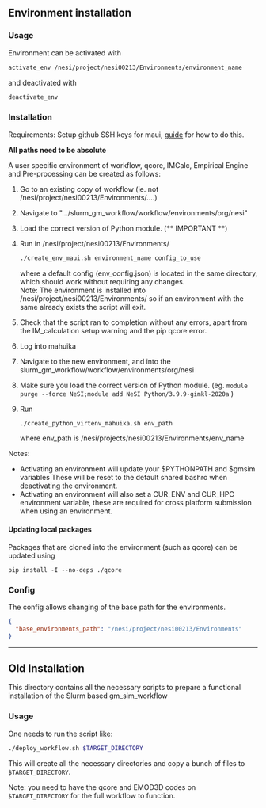 ## Environment installation

### Usage 
Environment can be activated with 
```bash
activate_env /nesi/project/nesi00213/Environments/environment_name
```

and deactivated with 
```bash
deactivate_env
```

### Installation

Requirements: Setup github SSH keys for maui, 
[guide](https://help.github.com/en/articles/connecting-to-github-with-ssh) for how to do this. 

**All paths need to be absolute**

A user specific environment of workflow, qcore, IMCalc, Empirical Engine and Pre-processing 
can be created as follows:  
1) Go to an existing copy of workflow (ie. not /nesi/project/nesi00213/Environments/....)
2) Navigate to ".../slurm_gm_workflow/workflow/environments/org/nesi"
3) Load the correct version of Python module. (** IMPORTANT **)
4) Run   in /nesi/project/nesi00213/Environments/
    ```bash
    ./create_env_maui.sh environment_name config_to_use
    ```
    where a default config (env_config.json) is located in the same directory, which should
    work without requiring any changes.  
    Note: The environment is installed into /nesi/project/nesi00213/Environments/
    so if an environment with the same already exists the script will exit.

5) Check that the script ran to completion without any errors, 
apart from the IM_calculation setup warning and the pip qcore error.
6) Log into mahuika
7) Navigate to the new environment, and into the slurm_gm_workflow/workflow/environments/org/nesi
8) Make sure you load the correct version of Python module. (eg. `module purge --force NeSI;module add NeSI Python/3.9.9-gimkl-2020a` )
9) Run
    ```bash
    ./create_python_virtenv_mahuika.sh env_path
    ```
    where env_path is /nesi/projects/nesi00213/Environments/env_name

Notes: 
- Activating an environment will update your $PYTHONPATH and $gmsim variables
These will be reset to the default shared bashrc when deactivating the environment.
- Activating an environment will also set a CUR_ENV and CUR_HPC environment variable,
these are required for cross platform submission when using an environment.

#### Updating local packages
Packages that are cloned into the environment (such as qcore) can be updated using
```
pip install -I --no-deps ./qcore
```

### Config
The config allows changing of the base path for the environments.
```json
{
  "base_environments_path": "/nesi/project/nesi00213/Environments"
}
```


-----------------------------------------------------------

## Old Installation

This directory contains all the necessary scripts to prepare
a functional installation of the Slurm based gm_sim_workflow

### Usage

One needs to run the script like:
```bash
./deploy_workflow.sh $TARGET_DIRECTORY
```

This will create all the necessary directories and copy a bunch of files to `$TARGET_DIRECTORY`. 

Note: you need to have the qcore and EMOD3D codes on `$TARGET_DIRECTORY` for the full workflow to function.


